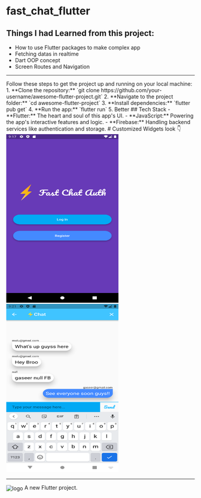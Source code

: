 # fast_chat_flutter
## Things I had Learned from this project:
<ul>
    <li>How to use Flutter packages to make complex app</li>
    <li>Fetching datas in realtime</li>
    <li>Dart OOP concept</li>
    <li>Screen Routes and Navigation</li>
    
</ul>
<hr>
Follow these steps to get the project up and running on your local machine:
1. **Clone the repository:** `git clone https://github.com/your-username/awesome-flutter-project.git`
2. **Navigate to the project folder:** `cd awesome-flutter-project`
3. **Install dependencies:** `flutter pub get`
4. **Run the app:** `flutter run`
5. Better
## Tech Stack
- **Flutter:** The heart and soul of this app's UI.
- **JavaScript:** Powering the app's interactive features and logic.
- **Firebase:** Handling backend services like authentication and storage.
# Customized Widgets look 👇
<div >
    <img src="/welcome.png" width="300px" height = "450px"</img>
    <img src="/chat.png" width="300px" height = "450px"</img>
</div>

<hr>
<img align="center" width="500" alt="logo" src="https://user-images.githubusercontent.com/55774240/122635653-da725d80-d102-11eb-9208-4c8d8b4a1ac6.png" />
A new Flutter project.
